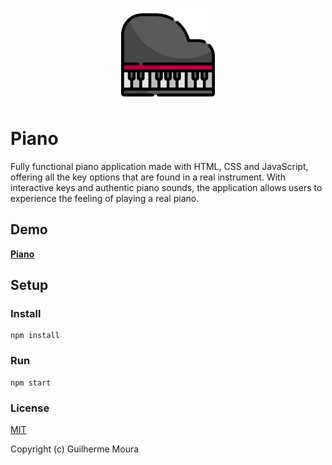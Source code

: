 <p align="center">
  <img
    style="object: contain; height: 150px"
    src="https://raw.githubusercontent.com/glhrmoura/piano/master/src/images/logo.png"
  />
</p>

# Piano

Fully functional piano application made with HTML, CSS and JavaScript, offering all the key options that are found in a real instrument. With interactive keys and authentic piano sounds, the application allows users to experience the feeling of playing a real piano.

## Demo

[**Piano**](https://exquisite-pie-01cc07.netlify.app/)

## Setup

### Install

```
npm install
```

### Run

```
npm start
```

### License

[MIT](https://github.com/glhrmoura/piano/blob/master/LICENSE)

Copyright (c) Guilherme Moura

